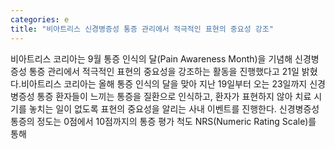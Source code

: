 ```yaml
---
categories: e
title: "비아트리스 신경병증성 통증 관리에서 적극적인 표현의 중요성 강조"
---
```

비아트리스 코리아는 9월 통증 인식의 달(Pain Awareness Month)을 기념해 신경병증성 통증 관리에서 적극적인 표현의 중요성을 강조하는 활동을 진행했다고 21일 밝혔다.비아트리스 코리아는 올해 통증 인식의 달을 맞아 지난 19일부터 오는 23일까지 신경병증성 통증 환자들이 느끼는 통증을 질환으로 인식하고, 환자가 표현하지 않아 치료 시기를 놓치는 일이 없도록 표현의 중요성을 알리는 사내 이벤트를 진행한다. 신경병증성 통증의 정도는 0점에서 10점까지의 통증 평가 척도 NRS(Numeric Rating Scale)를 통해